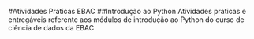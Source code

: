 #Atividades Práticas EBAC
##Introdução ao Python
Atividades praticas e entregáveis referente aos módulos de introdução ao Python do curso de ciência de dados da EBAC
